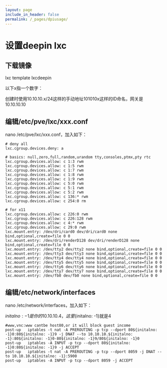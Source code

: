 ```yaml
---
layout: page
include_in_header: false
permalink: /_pages/dpiusage/
---
```



设置deepin lxc
=============

下载镜像
------

lxc template lxcdeepin

以下x指一个数字：

创建时使用10.10.10.x/24这样的手动地址101010x这样的ID命名，网关是10.10.10.10

编辑/etc/pve/lxc/xxx.conf
------

nano /etc/pve/lxc/xxx.conf，加入如下：


```
# deny all
lxc.cgroup.devices.deny: a

# basics: null,zero,full,random,urandom tty,consoles,ptmx,pty rtc
lxc.cgroup.devices.allow: c 1:3 rwm
lxc.cgroup.devices.allow: c 1:5 rwm
lxc.cgroup.devices.allow: c 1:7 rwm
lxc.cgroup.devices.allow: c 1:8 rwm
lxc.cgroup.devices.allow: c 1:9 rwm
lxc.cgroup.devices.allow: c 5:0 rwm
lxc.cgroup.devices.allow: c 5:1 rwm
lxc.cgroup.devices.allow: c 5:2 rwm
lxc.cgroup.devices.allow: c 136:* rwm
lxc.cgroup.devices.allow: c 254:0 rm

# for x11
lxc.cgroup.devices.allow: c 226:0 rwm
lxc.cgroup.devices.allow: c 226:128 rwm
lxc.cgroup.devices.allow: c 4:* rwm
lxc.cgroup.devices.allow: c 29:0 rwm
lxc.mount.entry: /dev/dri/card0 dev/dri/card0 none bind,optional,create=file 0 0
lxc.mount.entry: /dev/dri/renderD128 dev/dri/renderD128 none bind,optional,create=file 0 0
lxc.mount.entry: /dev/tty2 dev/tty2 none bind,optional,create=file 0 0
lxc.mount.entry: /dev/tty3 dev/tty3 none bind,optional,create=file 0 0
lxc.mount.entry: /dev/tty4 dev/tty4 none bind,optional,create=file 0 0
lxc.mount.entry: /dev/tty5 dev/tty5 none bind,optional,create=file 0 0
lxc.mount.entry: /dev/tty6 dev/tty6 none bind,optional,create=file 0 0
lxc.mount.entry: /dev/tty7 dev/tty7 none bind,optional,create=file 0 0
lxc.mount.entry: /dev/fb0 dev/fb0 none bind,optional,create=file 0 0
```

编辑/etc/network/interfaces
------

nano /etc/network/interfaces，加入如下：

${initalno: -1}是你的10.10.10.4，这里${initalno: -1}就是4

```
#www,vnc:www cantbe host80,or it will block guest income
post-up   iptables -t nat -A PREROUTING -p tcp --dport 80${initalno: -1}0:80${initalno: -1}9 -j DNAT --to 10.10.10.${initalno: -1}:80${initalno: -1}0-80${initalno: -1}9/80${initalno: -1}0
post-up   iptables -A INPUT -p tcp --dport 80${initalno: -1}0:80${initalno: -1}9 -j ACCEPT
post-up   iptables -t nat -A PREROUTING -p tcp --dport 8059 -j DNAT --to 10.10.10.${initalno: -1}:5900
post-up   iptables -A INPUT -p tcp --dport 8059 -j ACCEPT
```

